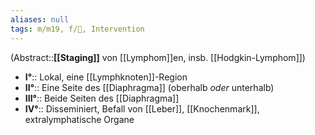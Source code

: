 ```yaml
---
aliases: null
tags: m/m19, f/🦀, Intervention
---
```

(Abstract::**[[Staging]]** von [[Lymphom]]en, insb. [[Hodgkin-Lymphom]])
- **I°**:: Lokal, eine [[Lymphknoten]]-Region
- **II°**:: Eine Seite des [[Diaphragma]] (oberhalb *oder* unterhalb)
- **III°**:: Beide Seiten des [[Diaphragma]]
- **IV°**:: Disseminiert, Befall von [[Leber]], [[Knochenmark]], extralymphatische Organe
